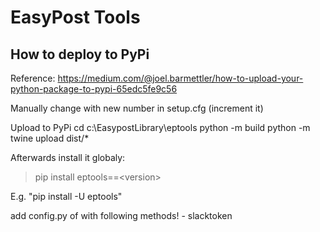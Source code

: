 # EasyPost Tools

## How to deploy to PyPi

Reference: https://medium.com/@joel.barmettler/how-to-upload-your-python-package-to-pypi-65edc5fe9c56


Manually change with new number in setup.cfg (increment it)

Upload to PyPi
 cd c:\EasypostLibrary\eptools
 python -m build
 python -m twine upload dist/*

Afterwards install it globaly:
> pip install eptools==&lt;version&gt;

E.g. "pip install -U eptools"


add config.py of with following methods!
    - slacktoken